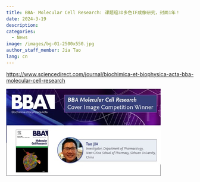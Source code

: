 ```yaml
---
title: BBA- Molecular Cell Research: 课题组3D多色IF成像研究，封面1年！
date: 2024-3-19
description: 
categories:
  - News
image: /images/bg-01-2500x550.jpg
author_staff_member: Jia Tao
lang: cn
---
```


https://www.sciencedirect.com/journal/biochimica-et-biophysica-acta-bba-molecular-cell-research

![](/images/0319.jpg)
